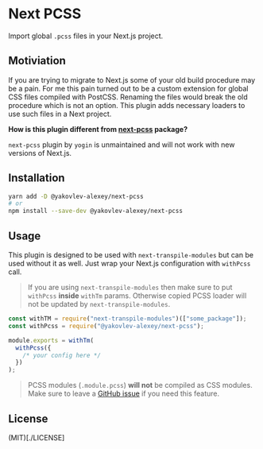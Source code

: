 # Next PCSS

Import global `.pcss` files in your Next.js project.

## Motiviation

If you are trying to migrate to Next.js some of your old build procedure may be a pain. For me this pain turned out to be a custom extension for global CSS files compiled with PostCSS. Renaming the files would break the old procedure which is not an option. This plugin adds necessary loaders to use such files in a Next project.

**How is this plugin different from [next-pcss](https://www.npmjs.com/package/next-pcss) package?**

`next-pcss` plugin by `yogin` is unmaintained and will not work with new versions of Next.js.

## Installation

```bash
yarn add -D @yakovlev-alexey/next-pcss
# or
npm install --save-dev @yakovlev-alexey/next-pcss
```

## Usage

This plugin is designed to be used with `next-transpile-modules` but can be used without it as well. Just wrap your Next.js configuration with `withPcss` call.

> If you are using `next-transpile-modules` then make sure to put `withPcss` **inside** `withTm` params. Otherwise copied PCSS loader will not be updated by `next-transpile-modules`.

```js
const withTM = require("next-transpile-modules")(["some_package"]);
const withPcss = require("@yakovlev-alexey/next-pcss");

module.exports = withTm(
  withPcss({
    /* your config here */
  })
);
```

> PCSS modules (`.module.pcss`) **will not** be compiled as CSS modules. Make sure to leave a [GitHub issue](https://github.com/yakovlev-alexey/next-pcss/issues) if you need this feature.

## License

(MIT)[./LICENSE]

